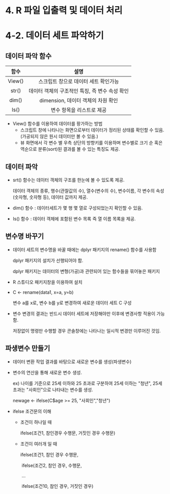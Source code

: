 # 4. R 파일 입출력 및 데이터 처리



# 4-2. 데이터 세트 파악하기



## 데이터 파악 함수

|  함수  |                      설명                      |
| :----: | :--------------------------------------------: |
| View() |      스크립트 창으로 데이터 세트 확인가능      |
| str()  | 데이터 객체의 구조적인 특징, 즉 변수 속성 확인 |
| dim()  |       dimension, 데이터 객체의 차원 확인       |
|  Is()  |           변수 항목을 리스트로 제공            |

- View() 함수를 이용하여 데이터를 팡가하는 방법
  - 스크립트 창에 나타나는 화면으로부터 데이터가 정리된 상태를 확인할 수 있음. (가공되지 않은 원시 데이터만 볼 수 있음.)
  - 뷰 화면에서 각 변수 별 우측 상단의 방향키를 이용하며 변수별로 크기 순 혹은 역순으로 분류(sort)된 결과를 볼 수 있는 특징도 제공.



## 데이터 파악

- srt() 함수는 데이터 객체의 구조를 한눈에 볼 수 있도록 제공.

  데이터 객체의 종류, 행수(관찰값의 수), 열수(변수의 수), 변수이름, 각 변수의 속성(숫자형, 숫자형 등), 데이터 값까지 제공.

- dim()  함수 : 데이터세트가 몇 행 몇 열로 구성되었는지 확인할 수 있음.

- Is() 함수 : 데이터 객체에 포함된 변수 목록 즉 열 이름 목록을 제공.



## 변수명 바꾸기

- 데이터 세트의 변수명을 바꿀 때에는 dplyr 패키지의 rename() 함수를 사용함

  dplyr  패키지의 설치가 선행되어야 함.

  dplyr 패키지는 데이터의 변형(가공)과 관련되어 있는 함수들을 묶어놓은 패키지

- R 스튜디오 패키지창을 이용하여 설치

- C <- rename(data1, x=a, y=b)

  변수 a를 x로, 변수 b를 y로 변경하여 새로운 데이터 세트 C 구성

- 변수 변경의 결과는 반드시 데이터 세트에 저장해야만 이후에 변경사항 적용이 가능함.

  저장없이 명령만 수행할 경우 콘솔창에는 나타나는 일시적 변경만 이루어진 것임.



## 파생변수 만들기

- 데이터 변환 작업 결과를 바탕으로 새로운 변수를 생성(파생변수)

- 변수의 연산을 통해 새로운 변수 생성.

  ex) 나이를 기준으로 25세 이하와 25 초과로 구분하여 25세 이하는 "청년", 25세 초과는 "사회인"으로 나타내는 변수를 생성.

  newage <- ifelse(C$age >= 25, "사회인","청년")

- ifelse 조건문의 이해

  - 조건이 하나일 때

    ifelse(조건1, 참인경우 수행문, 거짓인 경우 수행문)

  - 조건이 여러개 일 때

    ifelse(조건1, 참인 경우 수행문,

    ​	ifelse(조건2, 참인 경우, 수행문,

    ​		...		

    ​			ifelse(조건10, 참인 경우, 거짓인 경우)